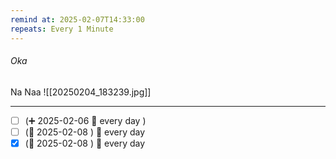 ```yaml
---
remind at: 2025-02-07T14:33:00
repeats: Every 1 Minute
---
```

###### Oka 
Na Naa
![[20250204_183239.jpg]]


---
- [ ] (➕ 2025-02-06  🔁 every day )
- [ ] (📅 2025-02-08 ) 🔁 every day
- [x] (📅 2025-02-08 ) 🔁 every day 